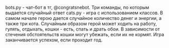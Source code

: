 bots.py - чат-бот в тг, @congratsnebot. Три команды, по которым выдается случайный ответ
cats.py - игра с использованием классов. В самом начале герою дается случайное количество денег и энергии, а также три кота. 
Случайным образом герой может ходить на работу, гулять, отдыхать, кошки - есть, спать и драть обои.
В зависимости от стечения обстоятельств кошки могут убежать, если их не кормят. Игра заканчивается успехом, если проходит год.
